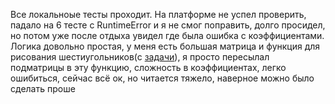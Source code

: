 Все локальноые тесты проходит. На платформе не успел проверить, падало на 6 тесте с RuntimeError и я не смог поправить, долго просидел, но потом уже после отдыха увидел где была ошибка с коэффициентами. Логика довольно простая, у меня есть большая матрица и функция для рисования шестиугольников(с [задачи](https://github.com/ngorodnyansky/techpoint/tree/main/hexagon)), я просто пересылал подматрицы в эту функцию, сложность в коэффициентах, легко ошибиться, сейчас всё ок, но читается тяжело, наверное можно было сделать проше